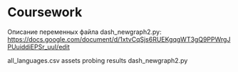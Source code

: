 # Coursework

Описание переменных файла dash_newgraph2.py: https://docs.google.com/document/d/1xtvCqSjs6RUEKgqgWT3gQ9PPWrgJPUuiddiEPSr_uuI/edit

all_languages.csv
assets
probing results
dash_newgraph2.py
